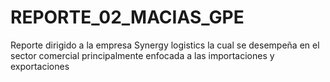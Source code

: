 # REPORTE_02_MACIAS_GPE
Reporte dirigido a la empresa Synergy logistics la cual se desempeña en el sector comercial principalmente enfocada a las importaciones y exportaciones
